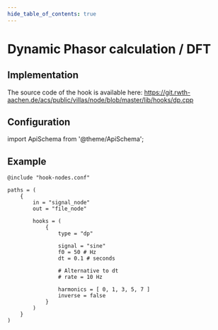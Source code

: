 ```yaml
---
hide_table_of_contents: true
---
```


# Dynamic Phasor calculation / DFT

## Implementation

The source code of the hook is available here:
https://git.rwth-aachen.de/acs/public/villas/node/blob/master/lib/hooks/dp.cpp

## Configuration

import ApiSchema from '@theme/ApiSchema';

<ApiSchema id="node" example pointer="#/components/schemas/dp" />

## Example

``` url="external/node/etc/examples/hooks/dp.conf" title="node/etc/examples/hooks/dp.conf"
@include "hook-nodes.conf"

paths = (
	{
		in = "signal_node"
		out = "file_node"

		hooks = (
			{
				type = "dp"

				signal = "sine"
				f0 = 50 # Hz
				dt = 0.1 # seconds
				
				# Alternative to dt
				# rate = 10 Hz

				harmonics = [ 0, 1, 3, 5, 7 ]
				inverse = false
			}
		)
	}
)
```
